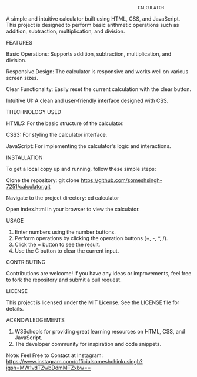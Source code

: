                                                       CALCULATOR
                        
A simple and intuitive calculator built using HTML, CSS, and JavaScript. This project is designed to perform basic arithmetic operations such as addition, subtraction, multiplication, and division.


FEATURES

Basic Operations: Supports addition, subtraction, multiplication, and division.

Responsive Design: The calculator is responsive and works well on various screen sizes.

Clear Functionality: Easily reset the current calculation with the clear button.

Intuitive UI: A clean and user-friendly interface designed with CSS.

THECHNOLOGY USED

HTML5: For the basic structure of the calculator.

CSS3: For styling the calculator interface.

JavaScript: For implementing the calculator's logic and interactions.

INSTALLATION

To get a local copy up and running, follow these simple steps:

Clone the repository: git clone https://github.com/someshsingh-7251/calculator.git

Navigate to the project directory: cd calculator

Open index.html in your browser to view the calculator.

USAGE

1. Enter numbers using the number buttons.
2. Perform operations by clicking the operation buttons (+, -, *, /).
3. Click the = button to see the result.
4. Use the C button to clear the current input.
   
CONTRIBUTING

Contributions are welcome! If you have any ideas or improvements, feel free to fork the repository and submit a pull request.

LICENSE

This project is licensed under the MIT License. See the LICENSE file for details.

ACKNOWLEDGEMENTS

1. W3Schools for providing great learning resources on HTML, CSS, and JavaScript.
2. The developer community for inspiration and code snippets.



Note: Feel Free to Contact at Instagram: https://www.instagram.com/officialsomeshchinkusingh?igsh=MW1vdTZwbDdmMTZxbw== 
